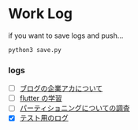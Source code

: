 # Work Log

if you want to save logs and push...

```bash
python3 save.py
```

### logs

- [ ] [ブログの企業アカについて](logs/hatena_blog_enterprise.md)
- [ ] [flutter の学習](logs/learn_flutter.md)
- [ ] [パーティショニングについての調査](logs/research_partitioning.md)
- [x] [テスト用のログ](logs/testlog.md)
